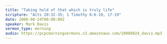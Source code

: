 ```yaml
---
title: "Taking hold of that which is truly life"
scripture: "Acts 20:32-35; 1 Timothy 6:6-10, 17-19"
date: 2008-08-24T00:00:00Z
speaker: Mark Davis
sermon_type: morning
audio: https://pcpcmorningsermons.s3.amazonaws.com/20080824_davis.mp3 
---
```



